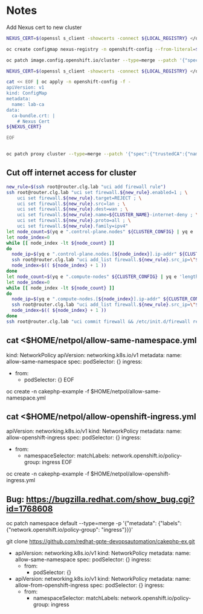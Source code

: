# Notes

Add Nexus cert to new cluster

```bash
NEXUS_CERT=$(openssl s_client -showcerts -connect ${LOCAL_REGISTRY} </dev/null 2>/dev/null|openssl x509 -outform PEM)

oc create configmap nexus-registry -n openshift-config --from-literal=${LOCAL_REGISTRY//:/..}=${NEXUS_CERT}

oc patch image.config.openshift.io/cluster --type=merge --patch '{"spec":{"additionalTrustedCA":{"name":"nexus-registry"}}}'                                         

NEXUS_CERT=$(openssl s_client -showcerts -connect ${LOCAL_REGISTRY} </dev/null 2>/dev/null|openssl x509 -outform PEM | while read line; do echo "    $line"; done)

cat << EOF | oc apply -n openshift-config -f -                                     
apiVersion: v1
kind: ConfigMap
metadata:
  name: lab-ca
data:
  ca-bundle.crt: |
    # Nexus Cert
${NEXUS_CERT}

EOF


oc patch proxy cluster --type=merge --patch '{"spec":{"trustedCA":{"name":"lab-ca"}}}'
```

## Cut off internet access for cluster

```bash
new_rule=$(ssh root@router.clg.lab "uci add firewall rule")
ssh root@router.clg.lab "uci set firewall.${new_rule}.enabled=1 ; \
    uci set firewall.${new_rule}.target=REJECT ; \
    uci set firewall.${new_rule}.src=lan ; \
    uci set firewall.${new_rule}.dest=wan ; \
    uci set firewall.${new_rule}.name=${CLUSTER_NAME}-internet-deny ; \
    uci set firewall.${new_rule}.proto=all ; \
    uci set firewall.${new_rule}.family=ipv4"
let node_count=$(yq e ".control-plane.nodes" ${CLUSTER_CONFIG} | yq e 'length' -)
let node_index=0
while [[ node_index -lt ${node_count} ]]
do
  node_ip=$(yq e ".control-plane.nodes.[${node_index}].ip-addr" ${CLUSTER_CONFIG})
  ssh root@router.clg.lab "uci add_list firewall.${new_rule}.src_ip=\"${node_ip}\""
  node_index=$(( ${node_index} + 1 ))
done
let node_count=$(yq e ".compute-nodes" ${CLUSTER_CONFIG} | yq e 'length' -)
let node_index=0
while [[ node_index -lt ${node_count} ]]
do
  node_ip=$(yq e ".compute-nodes.[${node_index}].ip-addr" ${CLUSTER_CONFIG})
  ssh root@router.clg.lab "uci add_list firewall.${new_rule}.src_ip=\"${node_ip}\""
  node_index=$(( ${node_index} + 1 ))
done
ssh root@router.clg.lab "uci commit firewall && /etc/init.d/firewall restart"
```




cat <<EOF >$HOME/netpol/allow-same-namespace.yml
---
kind: NetworkPolicy
apiVersion: networking.k8s.io/v1
metadata:
  name: allow-same-namespace
spec:
  podSelector: {}
  ingress:
  - from:
    - podSelector: {}
EOF

oc create -n cakephp-example -f $HOME/netpol/allow-same-namespace.yml

cat <<EOF >$HOME/netpol/allow-openshift-ingress.yml
---
apiVersion: networking.k8s.io/v1
kind: NetworkPolicy
metadata:
  name: allow-openshift-ingress
spec:
  podSelector: {}
  ingress:
  - from:
    - namespaceSelector:
        matchLabels:
          network.openshift.io/policy-group: ingress
EOF

oc create -n cakephp-example -f $HOME/netpol/allow-openshift-ingress.yml

## Bug: https://bugzilla.redhat.com/show_bug.cgi?id=1768608
oc patch namespace default --type=merge -p '{"metadata": {"labels": {"network.openshift.io/policy-group": "ingress"}}}'

git clone https://github.com/redhat-gpte-devopsautomation/cakephp-ex.git

- apiVersion: networking.k8s.io/v1
  kind: NetworkPolicy
  metadata:
    name: allow-same-namespace
  spec:
    podSelector: {}
    ingress:
    - from:
      - podSelector: {}
- apiVersion: networking.k8s.io/v1
  kind: NetworkPolicy
  metadata:
    name: allow-from-openshift-ingress
  spec:
    podSelector: {}
    ingress:
    - from:
      - namespaceSelector:
          matchLabels:
            network.openshift.io/policy-group: ingress